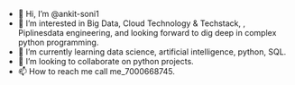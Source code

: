 - 👋 Hi, I’m @ankit-soni1
- 👀 I’m interested in  Big Data, Cloud Technology & Techstack, ,  Piplinesdata engineering, and looking forward to dig deep in complex python programming.
- 🌱 I’m currently learning data science, artificial intelligence, python, SQL.
- 💞️ I’m looking to collaborate on python projects.
- 📫 How to reach me call me_7000668745.

<!---
ankit-soni1/ankit-soni1 is a ✨ special ✨ repository because its `README.md` (this file) appears on your GitHub profile.
You can click the Preview link to take a look at your changes.
--->
